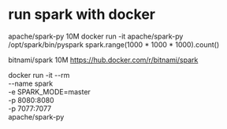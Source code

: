 # run spark with docker 

apache/spark-py 10M
docker run -it apache/spark-py /opt/spark/bin/pyspark
spark.range(1000 * 1000 * 1000).count()

bitnami/spark 10M
https://hub.docker.com/r/bitnami/spark

docker run -it --rm \
    --name spark \
    -e SPARK_MODE=master \
    -p 8080:8080 \
    -p 7077:7077 \
    apache/spark-py
